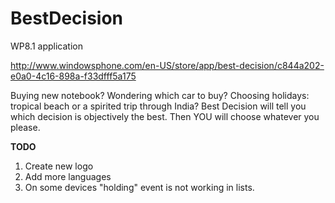BestDecision
============

WP8.1 application

http://www.windowsphone.com/en-US/store/app/best-decision/c844a202-e0a0-4c16-898a-f33dfff5a175

Buying new notebook? Wondering which car to buy? Choosing holidays: tropical beach or a spirited trip through India? Best Decision will tell you which decision is objectively the best. Then YOU will choose whatever you please.

**TODO**
 1. Create new logo
 2. Add more languages
 3. On some devices "holding" event is not working in lists.
